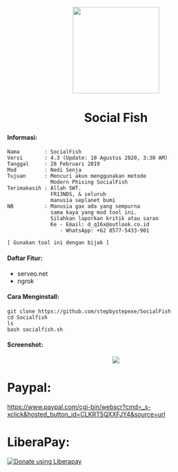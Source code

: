 <p align="center">
  <img src="https://github.com/stepbystepexe/Socialfish/blob/master/Logo.png" width="200"/>
</a></p>
<h1 align="center">Social Fish</h1>

#### Informasi:
```
Nama        : SocialFish
Versi       : 4.3 (Update: 10 Agustus 2020, 3:30 AM)
Tanggal     : 28 Februari 2019
Mod         : Nedi Senja
Tujuan      : Mencuri akun menggunakan metode
              Modern Phising SocialFish
Terimakasih : Allah SWT.
              FR13NDS, & seluruh
              manusia seplanet bumi
NB          : Manusia gax ada yang sempurna
              sama kaya yang mod tool ini.
              Silahkan laporkan kritik atau saran
              Ke - Email: d_q16x@outlook.co.id
                 - WhatsApp: +62 8577-5433-901

[ Gunakan tool ini dengan bijak ]
```

#### Daftar Fitur:
+ serveo.net
+ ngrok

#### Cara Menginstall:
```
git clone https://github.com/stepbystepexe/SocialFish
cd Socialfish
ls
bash socialfish.sh
```
#### Screenshot:
<p align="center">
  <img src="https://github.com/stepbystepexe/Socialfish/blob/master/Screenshoot.png">
</a></p>

# Paypal:
https://www.paypal.com/cgi-bin/webscr?cmd=_s-xclick&hosted_button_id=CLKRT5QXXFJY4&source=url
# LiberaPay:
<noscript><a href="https://liberapay.com/stepbystep/donate"><img alt="Donate using Liberapay" src="https://liberapay.com/assets/widgets/donate.svg"></a></noscript>
